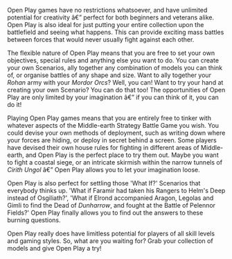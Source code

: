 ﻿Open Play games have no restrictions whatsoever, and have unlimited potential for creativity â€” perfect for both beginners and veterans alike. Open Play is also ideal for just putting your entire collection upon the battlefield and seeing what happens. This can provide exciting mass battles between forces that would never usually fight against each other.

The flexible nature of Open Play means that you are free to set your own objectives, special rules and anything else you want to do. You can create your own Scenarios, ally together any combination of models you can think of, or organise battles of any shape and size. Want to ally together your *Rohan* army with your *Mordor Orcs*? Well, you can! Want to try your hand at creating your own Scenario? You can do that too! The opportunities of Open Play are only limited by your imagination â€” if you can think of it, you can do it!

Playing Open Play games means that you are entirely free to tinker with whatever aspects of the Middle-earth Strategy Battle Game you wish. You could devise your own methods of deployment, such as writing down where your forces are hiding, or deploy in secret behind a screen. Some players have devised their own house rules for fighting in different areas of Middle-earth, and Open Play is the perfect place to try them out. Maybe you want to fight a coastal siege, or an intricate skirmish within the narrow tunnels of *Cirith Ungol* â€” Open Play allows you to let your imagination loose.

Open Play is also perfect for settling those 'What If?' Scenarios that everybody thinks up. 'What if Faramir had taken his Rangers to Helm's Deep instead of Osgiliath?', 'What if Elrond accompanied Aragon, Legolas and Gimli to find the Dead of *Dunharrow*, and fought at the Battle of Pelennor Fields?' Open Play finally allows you to find out the answers to these burning questions.

Open Play really does have limitless potential for players of all skill levels and gaming styles. So, what are you waiting for? Grab your collection of models and give Open Play a try!
